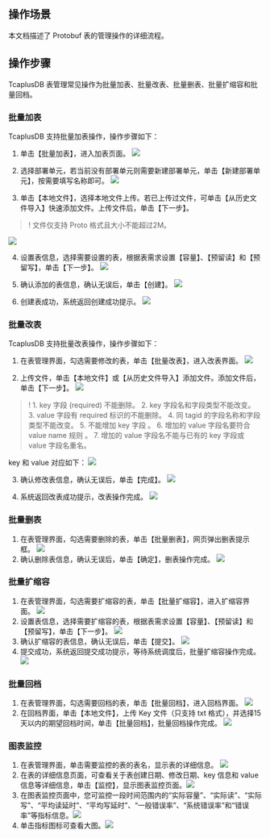 [//]: # (chinagitpath:XXXXX)

## 操作场景
本文档描述了 Protobuf 表的管理操作的详细流程。
## 操作步骤
TcaplusDB 表管理常见操作为批量加表、批量改表、批量删表、批量扩缩容和批量回档。
### 批量加表
TcaplusDB 支持批量加表操作，操作步骤如下：  
1. 单击【批量加表】，进入加表页面。
![](https://main.qcloudimg.com/raw/0dac0d2464958af8c66072e2ab15da1a.png)

2. 选择部署单元，若当前没有部署单元则需要新建部署单元，单击【新建部署单元】，按需要填写名称即可。
![](https://main.qcloudimg.com/raw/50e7aababcc964d9b644e632e2ea9e86.png)


3. 单击【本地文件】，选择本地文件上传。若已上传过文件，可单击【从历史文件导入】快速添加文件。上传文件后，单击【下一步】。
> ! 文件仅支持 Proto 格式且大小不能超过2M。
> 
![](https://main.qcloudimg.com/raw/0b67458d1b199958cf1f61c0f3f9a904.png)

4. 设置表信息，选择需要设置的表，根据表需求设置【容量】、【预留读】和【预留写】，单击【下一步】。
![](https://main.qcloudimg.com/raw/957a1d777638e0aee662e8d334ccf4f2.png)

5. 确认添加的表信息，确认无误后，单击【创建】。
![](https://main.qcloudimg.com/raw/96c3d9b289eae15d436df12da7449377.png)

6. 创建表成功，系统返回创建成功提示。
![](https://main.qcloudimg.com/raw/8fe0a4f0ab12fc8672dcd3026b0ab704.png)



### 批量改表
TcaplusDB 支持批量改表操作，操作步骤如下：

1. 在表管理界面，勾选需要修改的表，单击【批量改表】，进入改表界面。
![](https://main.qcloudimg.com/raw/dcb4e25ba626c01fdd1a7892c62f20b9.png)

2. 上传文件，单击【本地文件】或【从历史文件导入】添加文件。添加文件后，单击【下一步】。
![](https://main.qcloudimg.com/raw/803f79a8dcab9e4874bcf22d28a668e4.png)
> ! 1\. key 字段 (required) 不能删除。
>  2\. key 字段名和字段类型不能改变。
>  3\. value 字段有 required 标识的不能删除。
>  4\. 同 tagid 的字段名称和字段类型不能改变。
>  5\. 不能增加 key 字段 。
>  6\. 增加的 value 字段名要符合 value name 规则 。
>  7\. 增加的 value 字段名不能与已有的 key 字段或 value 字段名重名。

key 和 value 对应如下：
![](https://mc.qcloudimg.com/static/img/09325a3f7eba4b5a938656bcdca36fed/key-value.png)



3. 确认修改表信息，确认无误后，单击【完成】。
![](https://mc.qcloudimg.com/static/img/edfd149ef2865603bba6c00a7d8a57c2/image.png)

4. 系统返回改表成功提示，改表操作完成。
![](https://mc.qcloudimg.com/static/img/6f2022f870f890a6f83ecafad49dc578/image.png)

### 批量删表
1. 在表管理界面，勾选需要删除的表，单击【批量删表】，网页弹出删表提示框。
![](https://main.qcloudimg.com/raw/5146eaf3d4fe4fee9f4b0848f2848fff.png)
2. 确认删除表信息，确认无误后，单击【确定】，删表操作完成。
![](https://mc.qcloudimg.com/static/img/4bf588feede44297c199de7d01555ffd/image.png)

### 批量扩缩容
1. 在表管理界面，勾选需要扩缩容的表，单击【批量扩缩容】，进入扩缩容界面。
![](https://main.qcloudimg.com/raw/401a42e3982a024d3fedcbad854e24e4.png)
2. 设置表信息，选择需要扩缩容的表，根据表需求设置【容量】、【预留读】和【预留写】，单击【下一步】。
![](https://mc.qcloudimg.com/static/img/b670d09409f7bfb3ec536aa77646d717/image.png)
3. 确认扩缩容的表信息，确认无误后，单击【提交】。
![](https://mc.qcloudimg.com/static/img/cda5868697a7c01a38cdd0d481b891e3/image.png)
4. 提交成功，系统返回提交成功提示，等待系统调度后，批量扩缩容操作完成。
![](https://mc.qcloudimg.com/static/img/f7ae7b37c1436b6d5db0917eb943629c/image.png)

### 批量回档
1. 在表管理界面，勾选需要回档的表，单击【批量回档】，进入回档界面。
![](https://main.qcloudimg.com/raw/753affc0548e3abd368ef6495015cc41.png)
2. 在回档界面，单击【本地文件】，上传 Key 文件（只支持 txt 格式），并选择15天以内的期望回档时间，单击【批量回档】，批量回档操作完成。
![](https://mc.qcloudimg.com/static/img/aa5f4d4e9fae4ff7be1577312c6f76be/image.png)

### 图表监控
1. 在表管理界面，单击需要监控的表的表名，显示表的详细信息。
![](https://main.qcloudimg.com/raw/ea97219919aa2daeca3d0fb638700f1d.png)
2. 在表的详细信息页面，可查看关于表创建日期、修改日期、key 信息和 value 信息等详细信息，单击【监控】，显示图表监控页面。![](https://main.qcloudimg.com/raw/7819ce138b94888b5f02bcd44fde91fb.png)
3. 在图表监控页面中，您可监控一段时间范围内的“实际容量”、“实际读”、“实际写”、“平均读延时”、“平均写延时”、“一般错误率”、“系统错误率”和“错误率”等指标信息。![](https://main.qcloudimg.com/raw/7ca9aab6f230bd86e2046897bafb6501.png)
4. 单击指标图标可查看大图。![](https://main.qcloudimg.com/raw/5610f091ffe1ccf663c9be63e3bdabbc.png)
